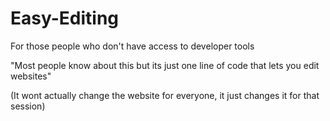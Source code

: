 # Easy-Editing
For those people who don't have access to developer tools

"Most people know about this but its just one line of code that lets you edit websites"

(It wont actually change the website for everyone, it just changes it for that session)

